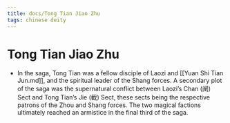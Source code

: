 ```yaml
---
title: docs/Tong Tian Jiao Zhu
tags: chinese deity
---
```

# Tong Tian Jiao Zhu

- In the saga, Tong Tian was a fellow disciple of Laozi and [[Yuan Shi Tian Jun.md]], and the spiritual leader of the Shang forces. A secondary plot of the saga was the supernatural conflict between Laozi’s Chan (阐) Sect and Tong Tian’s Jie (截) Sect, these sects being the respective patrons of the Zhou and Shang forces. The two magical factions ultimately reached an armistice in the final third of the saga.
